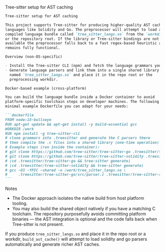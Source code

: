 Tree-sitter setup for AST caching

````markdown
Tree-sitter setup for AST caching

This project supports Tree-sitter for producing higher-quality AST caches for
languages like Solidity and Go. The preprocessor will attempt to load a
compiled language bundle called `tree_sitter_langs.so` from the `workdir`
or the repository root. If the library or Tree-sitter bindings are not
available the preprocessor falls back to a fast regex-based heuristic and
remains fully functional.

Overview (non-OS-specific)

- Install the Tree-sitter CLI (npm) and fetch the language grammars you need.
- Generate language parsers and link them into a single shared library
  named `tree_sitter_langs.so` and place it in the repo root or the
  preprocessing workdir.

Docker-based example (cross-platform)

You can build the language bundle inside a Docker container to avoid
platform-specific toolchain steps on developer machines. The following is a
minimal example Dockerfile you can adapt for your needs:

```dockerfile
FROM node:18-bullseye
RUN apt-get update && apt-get install -y build-essential gcc
WORKDIR /work
RUN npm install -g tree-sitter-cli
# clone grammars into .treesitter and generate the C parsers there
# then compile the .c files into a shared library (one-time operation)
# Example steps (run inside the container):
# git clone https://github.com/tree-sitter/tree-sitter-go .treesitter/tree-sitter-go
# git clone https://github.com/tree-sitter/tree-sitter-solidity .treesitter/tree-sitter-solidity
# (cd .treesitter/tree-sitter-go && tree-sitter generate)
# (cd .treesitter/tree-sitter-solidity && tree-sitter generate)
# gcc -O3 -fPIC -shared -o /work/tree_sitter_langs.so \
#     .treesitter/tree-sitter-go/src/parser.c .treesitter/tree-sitter-solidity/src/parser.c
```
````

Notes

- The Docker approach isolates the native build from host platform tooling.
- You may also build the shared object natively if you have a matching
  C toolchain. The repository purposefully avoids committing platform
  binaries — the AST integration is optional and the code falls back when
  Tree-sitter is not present.

If you produce `tree_sitter_langs.so` and place it in the repo root or a
workdir, `build_ast_cache()` will attempt to load solidity and go
parsers automatically and generate richer AST caches.

```

```
